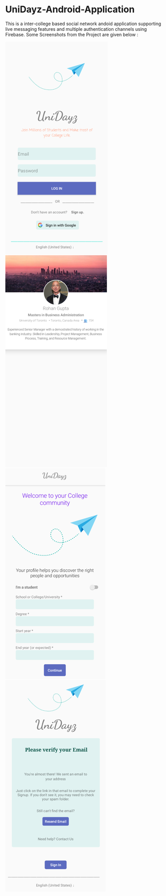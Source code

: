 # UniDayz-Android-Application

This is a inter-college based social network andoid application supporting live messaging features and multiple authentication channels using Firebase. Some Screenshots from the Project are given below : 

![Authentication](https://github.com/rohankrgupta/UniDayz/blob/master/Screenshot1.png)
![Email-Verification](https://github.com/rohankrgupta/UniDayz/blob/master/Screenshot2.png)
![Profile Section](https://github.com/rohankrgupta/UniDayz/blob/master/Screenshot3.png)
![Random](https://github.com/rohankrgupta/UniDayz/blob/master/Screenshot4.png)
